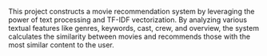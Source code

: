 This project constructs a movie recommendation system by leveraging the power of text processing and TF-IDF vectorization. By analyzing various textual features like genres, keywords, cast, crew, and overview, the system calculates the similarity between movies and recommends those with the most similar content to the user. 
